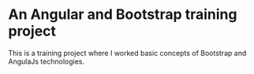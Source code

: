 # An Angular and Bootstrap training project

This is a training project where I worked basic concepts of Bootstrap and AngulaJs technologies.
